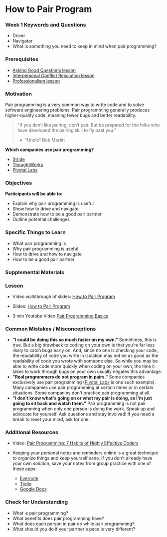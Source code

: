 # How to Pair Program

### Week 1 Keywords and Questions

- Driver
- Navigator
- What is something you need to keep in mind when pair programming?

### Prerequisites

- [Asking Good Questions lesson](/asking-good-questions/asking-good-questions.md)
- [Interpersonal Conflict Resolution lesson](/career/conflict-resolution.md)
- [Professionalism lesson](/onboarding/professionalism.md)

### Motivation

Pair programming is a very common way to write code and to solve software engineering problems. Pair programming generally produces higher-quality code, meaning fewer bugs and better readability.

> "If you don’t like pairing, don’t pair. But be prepared for the folks who have developed the pairing skill to fly past you."
>
> - "Uncle" Bob Martin

**Which companies use pair programming?**

- [Stride](https://www.stridenyc.com/)
- [ThoughtWorks](https://www.thoughtworks.com/)
- [Pivotal Labs](https://pivotal.io/labs)

### Objectives

**Participants will be able to:**

- Explain why pair programming is useful
- Show how to drive and navigate
- Demonstrate how to be a good pair partner
- Outline potential challenges

### Specific Things to Learn

- What pair programming is
- Why pair programming is useful
- How to drive and how to navigate
- How to be a good pair partner

### Supplemental Materials

### Lesson

- Video walkthrough of slides: [How to Pair Program](https://drive.google.com/open?id=1ap4xvEYV979xQU2L0yDxLurIBkCtB0e8)

- Slides: [How to Pair Program](https://docs.google.com/presentation/d/1vqPsNSpGbUAjIJgjhe7sYjYZfdeezE3VeTXqzKH9arw/edit?usp=sharing)
- 3 min Youtube Video:[Pair Programming Basics](https://www.youtube.com/watch?v=ET3Q6zNK3Io)

### Common Mistakes / Misconceptions

- **"I could be doing this so much faster on my own."** Sometimes, this is true. But a big drawback to coding on your own is that you're far less likely to catch bugs early on. And, since no one is checking your code, the readability of code you write in isolation may not be as good as the readability of code you wrote with someone else. So while you may be able to write code more quickly when coding on your own, the time it takes to work through bugs on your own usually negates this advantage.
- **"Real programmers do not program in pairs."** Some companies exclusively use pair programming ([Pivotal Labs](https://pivotal.io/labs) is one such example). Many companies use pair programming at certain times or in certain situations. Some companies don't practice pair programming at all.
- **"I don't know what's going on or what my pair is doing, so I'm just going to sit back and watch them."** Pair programming is not pair programming when only one person is doing the work. Speak up and advocate for yourself. Ask questions and stay involved! If you need a break to reset your mind, ask for one.

### Additional Resources

- Video: [Pair Programming: 7 Habits of Highly Effective Coders](https://www.youtube.com/watch?v=5ySLQ5_cQ34)

- Keeping your personal notes and reminders online is a great technique to organize things and keep yourself sane. If you don't already have your own solution, save your notes from group practice with one of these apps:
  - [Evernote](http://evernote.com)
  - [Trello](https://trello.com/)
  - [Google Docs](https://docs.google.com/)

### Check for Understanding

- What is pair programming?
- What benefits does pair programming have?
- What does each person in pair do while pair programming?
- What should you do if your partner's pace is very different?
